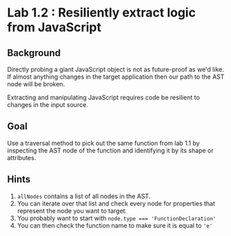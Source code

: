 # Lab 1.2 : Resiliently extract logic from JavaScript

## Background

Directly probing a giant JavaScript object is not as future-proof as we'd like. If almost
anything changes in the target application then our path to the AST node will be broken.

Extracting and manipulating JavaScript requires code be resilient to changes in the input source.

## Goal

Use a traversal method to pick out the same function from lab 1.1 by inspecting the AST node of the function and identifying it by its shape or attributes.

## Hints

1. `allNodes` contains a list of all nodes in the AST.
2. You can iterate over that list and check every node for properties that represent the node you want to target.
3. You probably want to start with `node.type === 'FunctionDeclaration'`
4. You can then check the function name to make sure it is equal to `'e'`
